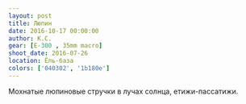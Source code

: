 ```yaml
---
layout: post
title: Люпин
date: 2016-10-17 00:00:00
author: К.С.
gear: [E-300 , 35mm macro]
shoot_date: 2016-07-26
location: Ёль-база
colors: ['040302', '1b180e']
---
```


Мохнатые люпиновые стручки в лучах солнца, етижи-пассатижи.
